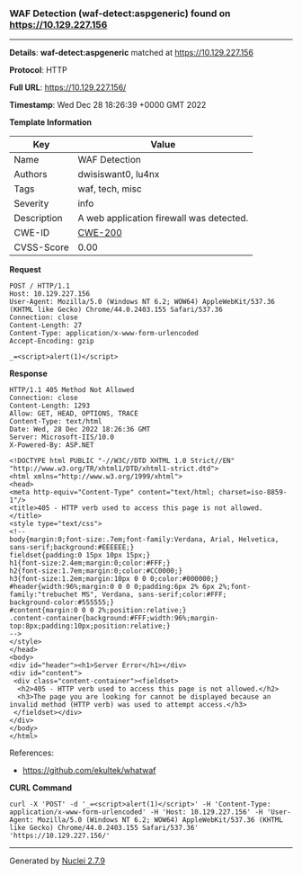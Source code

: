 ### WAF Detection (waf-detect:aspgeneric) found on https://10.129.227.156
---
**Details**: **waf-detect:aspgeneric**  matched at https://10.129.227.156

**Protocol**: HTTP

**Full URL**: https://10.129.227.156/

**Timestamp**: Wed Dec 28 18:26:39 +0000 GMT 2022

**Template Information**

| Key | Value |
|---|---|
| Name | WAF Detection |
| Authors | dwisiswant0, lu4nx |
| Tags | waf, tech, misc |
| Severity | info |
| Description | A web application firewall was detected. |
| CWE-ID | [CWE-200](https://cwe.mitre.org/data/definitions/200.html) |
| CVSS-Score | 0.00 |

**Request**
```http
POST / HTTP/1.1
Host: 10.129.227.156
User-Agent: Mozilla/5.0 (Windows NT 6.2; WOW64) AppleWebKit/537.36 (KHTML like Gecko) Chrome/44.0.2403.155 Safari/537.36
Connection: close
Content-Length: 27
Content-Type: application/x-www-form-urlencoded
Accept-Encoding: gzip

_=<script>alert(1)</script>
```

**Response**
```http
HTTP/1.1 405 Method Not Allowed
Connection: close
Content-Length: 1293
Allow: GET, HEAD, OPTIONS, TRACE
Content-Type: text/html
Date: Wed, 28 Dec 2022 18:26:36 GMT
Server: Microsoft-IIS/10.0
X-Powered-By: ASP.NET

<!DOCTYPE html PUBLIC "-//W3C//DTD XHTML 1.0 Strict//EN" "http://www.w3.org/TR/xhtml1/DTD/xhtml1-strict.dtd">
<html xmlns="http://www.w3.org/1999/xhtml">
<head>
<meta http-equiv="Content-Type" content="text/html; charset=iso-8859-1"/>
<title>405 - HTTP verb used to access this page is not allowed.</title>
<style type="text/css">
<!--
body{margin:0;font-size:.7em;font-family:Verdana, Arial, Helvetica, sans-serif;background:#EEEEEE;}
fieldset{padding:0 15px 10px 15px;} 
h1{font-size:2.4em;margin:0;color:#FFF;}
h2{font-size:1.7em;margin:0;color:#CC0000;} 
h3{font-size:1.2em;margin:10px 0 0 0;color:#000000;} 
#header{width:96%;margin:0 0 0 0;padding:6px 2% 6px 2%;font-family:"trebuchet MS", Verdana, sans-serif;color:#FFF;
background-color:#555555;}
#content{margin:0 0 0 2%;position:relative;}
.content-container{background:#FFF;width:96%;margin-top:8px;padding:10px;position:relative;}
-->
</style>
</head>
<body>
<div id="header"><h1>Server Error</h1></div>
<div id="content">
 <div class="content-container"><fieldset>
  <h2>405 - HTTP verb used to access this page is not allowed.</h2>
  <h3>The page you are looking for cannot be displayed because an invalid method (HTTP verb) was used to attempt access.</h3>
 </fieldset></div>
</div>
</body>
</html>

```

References: 
- https://github.com/ekultek/whatwaf

**CURL Command**
```
curl -X 'POST' -d '_=<script>alert(1)</script>' -H 'Content-Type: application/x-www-form-urlencoded' -H 'Host: 10.129.227.156' -H 'User-Agent: Mozilla/5.0 (Windows NT 6.2; WOW64) AppleWebKit/537.36 (KHTML like Gecko) Chrome/44.0.2403.155 Safari/537.36' 'https://10.129.227.156/'
```
---
Generated by [Nuclei 2.7.9](https://github.com/projectdiscovery/nuclei)